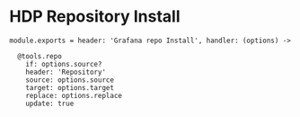 
# HDP Repository Install

    module.exports = header: 'Grafana repo Install', handler: (options) ->

      @tools.repo
        if: options.source?
        header: 'Repository'
        source: options.source
        target: options.target
        replace: options.replace
        update: true
